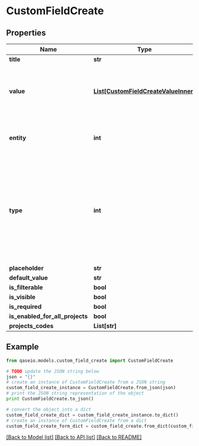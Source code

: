 # CustomFieldCreate


## Properties

Name | Type | Description | Notes
------------ | ------------- | ------------- | -------------
**title** | **str** |  | 
**value** | [**List[CustomFieldCreateValueInner]**](CustomFieldCreateValueInner.md) | Required if type one of: 3 - selectbox; 5 - radio; 6 - multiselect;  | [optional] 
**entity** | **int** | Possible values: 0 - case; 1 - run; 2 - defect;  | 
**type** | **int** | Possible values: 0 - number; 1 - string; 2 - text; 3 - selectbox; 4 - checkbox; 5 - radio; 6 - multiselect; 7 - url; 8 - user; 9 - datetime;  | 
**placeholder** | **str** |  | [optional] 
**default_value** | **str** |  | [optional] 
**is_filterable** | **bool** |  | [optional] 
**is_visible** | **bool** |  | [optional] 
**is_required** | **bool** |  | [optional] 
**is_enabled_for_all_projects** | **bool** |  | [optional] 
**projects_codes** | **List[str]** |  | [optional] 

## Example

```python
from qaseio.models.custom_field_create import CustomFieldCreate

# TODO update the JSON string below
json = "{}"
# create an instance of CustomFieldCreate from a JSON string
custom_field_create_instance = CustomFieldCreate.from_json(json)
# print the JSON string representation of the object
print CustomFieldCreate.to_json()

# convert the object into a dict
custom_field_create_dict = custom_field_create_instance.to_dict()
# create an instance of CustomFieldCreate from a dict
custom_field_create_form_dict = custom_field_create.from_dict(custom_field_create_dict)
```
[[Back to Model list]](../README.md#documentation-for-models) [[Back to API list]](../README.md#documentation-for-api-endpoints) [[Back to README]](../README.md)


